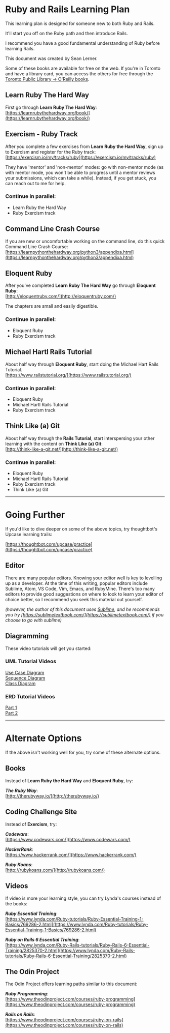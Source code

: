 # Ruby and Rails Learning Plan

This learning plan is designed for someone new to both Ruby and Rails.

It'll start you off on the Ruby path and then introduce Rails.

I recommend you have a good fundamental understanding of Ruby before learning Rails.

This document was created by Sean Lerner.

Some of these books are available for free on the web.  If you're in Toronto and have a library card, you can access the others for free through the [Toronto Public Library -> O'Reilly books](https://www.torontopubliclibrary.ca/detail.jsp?Entt=RDMEDB0099&R=EDB0099).

## Learn Ruby The Hard Way

First go through **Learn Ruby The Hard Way**:<br>
[https://learnrubythehardway.org/book/](https://learnrubythehardway.org/book/)

## Exercism - Ruby Track

After you complete a few exercises from **Learn Ruby the Hard Way**, sign up to Exercism and register for the Ruby track:<br>
[https://exercism.io/my/tracks/ruby](https://exercism.io/my/tracks/ruby)

They have 'mentor' and 'non-mentor' modes: go with non-mentor mode (as with mentor mode, you won't be able to progress until a mentor reviews your submissions, which can take a while). Instead, if you get stuck, you can reach out to me for help.

### Continue in parallel:

- Learn Ruby the Hard Way
- Ruby Exercism track

## Command Line Crash Course

If you are new or uncomfortable working on the command line, do this quick Command Line Crash Course:<br>
[https://learnpythonthehardway.org/python3/appendixa.html](https://learnpythonthehardway.org/python3/appendixa.html)

## Eloquent Ruby

After you've completed **Learn Ruby The Hard Way** go through **Eloquent Ruby**:<br>
[http://eloquentruby.com/](http://eloquentruby.com/)

The chapters are small and easily digestible.

### Continue in parallel:

- Eloquent Ruby
- Ruby Exercism track

## Michael Hartl Rails Tutorial

About half way through **Eloquent Ruby**, start doing the Michael Hart Rails Tutorial.<br>
[https://www.railstutorial.org/](https://www.railstutorial.org/)

### Continue in parallel:

- Eloquent Ruby
- Michael Hartl Rails Tutorial
- Ruby Exercism track

## Think Like (a) Git

About half way through the **Rails Tutorial**, start interspersing your other learning with the content on **Think Like (a) Git**:<br>
[http://think-like-a-git.net/](http://think-like-a-git.net/)

### Continue in parallel:

- Eloquent Ruby
- Michael Hartl Rails Tutorial
- Ruby Exercism track
- Think Like (a) Git

---

# Going Further

If you'd like to dive deeper on some of the above topics, try thoughtbot's Upcase learning trails:

[https://thoughtbot.com/upcase/practice](https://thoughtbot.com/upcase/practice)

## Editor

There are many popular editors. Knowing your editor well is key to levelling up as a developer. At the time of this writing, popular editors include Sublime, Atom, VS Code, Vim, Emacs, and RubyMine. There's too many editors to provide good suggestions on where to look to learn your editor of choice better, so I recommend you seek this material out yourself.

*(however, the author of this document uses [Sublime](https://www.sublimetext.com), and he recommends you try [https://sublimetextbook.com/](https://sublimetextbook.com/) if you choose to go with sublime)*

## Diagramming

These video tutorials will get you started:

### UML Tutorial Videos

[Use Case Diagram](https://youtube.com/watch?v=zid-MVo7M-E)<br>
[Sequence Diagram](https://youtube.com/watch?v=pCK6prSq8aw)<br>
[Class Diagram](https://youtube.com/watch?v=UI6lqHOVHic)

### ERD Tutorial Videos

[Part 1](https://youtube.com/watch?v=QpdhBUYk7Kk)<br>
[Part 2](https://youtube.com/watch?v=-CuY5ADwn24)

---

# Alternate Options

If the above isn't working well for you, try some of these alternate options.

## Books

Instead of **Learn Ruby the Hard Way** and **Eloquent Ruby**, try:

***The Ruby Way***:<br>
[http://therubyway.io/](http://therubyway.io/)

## Coding Challenge Site

Instead of **Exercism**, try:

***Codewars***:<br>
[https://www.codewars.com/](https://www.codewars.com/)

***HackerRank***:<br>
[https://www.hackerrank.com/](https://www.hackerrank.com/)

***Ruby Koans***:<br>
[http://rubykoans.com/](http://rubykoans.com/)

## Videos

If video is more your learning style, you can try Lynda's courses instead of the books:

***Ruby Essential Training***:<br>
[https://www.lynda.com/Ruby-tutorials/Ruby-Essential-Training-1-Basics/769286-2.html](https://www.lynda.com/Ruby-tutorials/Ruby-Essential-Training-1-Basics/769286-2.html)

***Ruby on Rails 6 Essential Training***:<br>
[https://www.lynda.com/Ruby-Rails-tutorials/Ruby-Rails-6-Essential-Training/2825370-2.html](https://www.lynda.com/Ruby-Rails-tutorials/Ruby-Rails-6-Essential-Training/2825370-2.html)

## The Odin Project

The Odin Project offers learning paths similar to this document:

***Ruby Programming***:<br>
[https://www.theodinproject.com/courses/ruby-programming](https://www.theodinproject.com/courses/ruby-programming)

***Rails on Rails***:<br>
[https://www.theodinproject.com/courses/ruby-on-rails](https://www.theodinproject.com/courses/ruby-on-rails)
